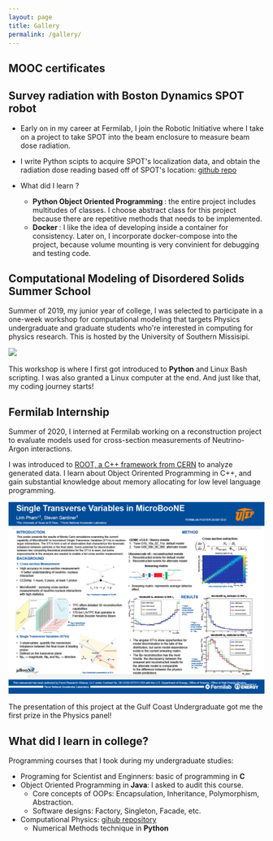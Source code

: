 ```yaml
---
layout: page
title: Gallery
permalink: /gallery/
---
```


## MOOC certificates 
<h2> <strong> Survey radiation with Boston Dynamics SPOT robot</strong></h2>

- Early on in my career at Fermilab, I join the Robotic Initiative where I take on a project to take SPOT into the beam enclosure to measure beam dose radiation. 
- I write Python scipts to acquire SPOT's localization data, and obtain the radiation dose reading based off of SPOT's location: [github repo](https://github.com/fermilab-robotics/SPOT-LSM-survey)

- What did I learn ? 
  - <strong> Python Object Oriented Programming </strong> : the entire project includes multitudes of classes. I choose abstract class for this project because there are repetitive methods that needs to be implemented. 
  - <strong> Docker </strong>: I like the idea of developing inside a container for consistency. Later on, I incorporate docker-compose into the project, because volume mounting is very convinient for debugging and testing code. 







<h2> <strong> Computational Modeling of Disordered Solids Summer School</strong> </h2>

Summer of 2019, my junior year of college, I was selected to participate in a one-week workshop for computational modeling that targets Physics undergraduate and graduate students who're interested in computing for physics research. This is hosted by the University of Southern Missisipi. 

<img src="./img/n-NSF_0137.jpg" >

This workshop is where I first got introduced to <strong>Python</strong> and Linux Bash scripting. I was also granted a Linux computer at the end. And just like that, my coding journey starts! 

<h2> <strong> Fermilab Internship  </strong> </h2>

Summer of 2020, I interned at Fermilab working on a reconstruction project to evaluate models used for cross-section measurements of Neutrino- Argon interactions. 

I was introduced to [ROOT, a C++ framework from CERN](https://root.cern/) to analyze generated data. I learn about Object Orirented Programming in C++, and gain substantial knowledge about memory allocating for low level language programming.

<img src="./img/1709210270620-fcbfbad4-7b32-4690-9f3c-f8a839842c76_1.jpg">

The presentation of this project at the Gulf Coast Undergraduate got me the first prize in the Physics panel! 


<h2><strong> What did I learn in college?</strong></h2>

Programming courses that I took during my undergraduate studies: 

- Programing for Scientist and Enginners: basic of programming in <strong> C </strong> 
- Object Oriented Programming in <strong>Java</strong>: I asked to audit this course.
    - Core concepts of OOPs: Encapsulation, Inheritance, Polymorphism, Abstraction. 
    - Software designs: Factory, Singleton, Facade, etc. 
- Computational Physics: [gihub repository](https://github.com/linhphambuzz/NumericalMethod)
    - Numerical Methods technique in <strong> Python </strong>


